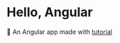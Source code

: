 # Hello, Angular

:memo: An Angular app made with [tutorial](https://www.toptal.com/angular-js/a-step-by-step-guide-to-your-first-angularjs-app)
